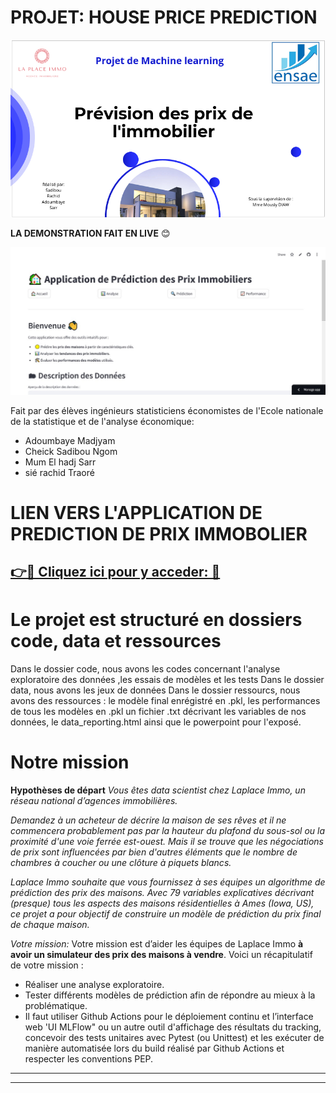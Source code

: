 # **PROJET: HOUSE PRICE PREDICTION**
![Présentation visuelle de l'app](ressource/images_et_videos/Page_garde.PNG)

**LA DEMONSTRATION FAIT EN LIVE** 😊

![Présentation visuelle de l'app](ressource/images_et_videos/app_image.jpg)

Fait par des élèves ingénieurs statisticiens économistes de l'Ecole nationale de la statistique et de l'analyse économique:

- Adoumbaye Madjyam
- Cheick Sadibou Ngom
- Mum El hadj Sarr
- sié rachid Traoré 

# **LIEN VERS L'APPLICATION DE PREDICTION DE PRIX IMMOBOLIER**

 [👉🔗 Cliquez ici pour y acceder: 🔗](https://house-price-prediction-project-v00-ensae-jodraff.streamlit.app/)
 ---



# Le projet est structuré en dossiers code, data et ressources

 Dans le dossier code, nous avons les codes concernant l'analyse exploratoire des données ,les essais de  modèles et les tests
 Dans le dossier data, nous avons les jeux de données 
 Dans le dossier ressourcs, nous avons des ressources : le modèle final enrégistré en .pkl, les performances de tous les modèles en .pkl un fichier .txt décrivant les variables de nos données, le data_reporting.html ainsi que le powerpoint pour l'exposé.
 
# Notre mission
 **Hypothèses de départ** 
   *Vous êtes data scientist chez Laplace Immo, un réseau national d’agences immobilières.*


*Demandez à un acheteur de décrire la maison de ses rêves et il ne commencera probablement pas par la hauteur du plafond du sous-sol ou la proximité d'une voie ferrée est-ouest. Mais il se trouve que les négociations de prix sont influencées par bien d'autres éléments que le nombre de chambres à coucher ou une clôture à piquets blancs.*

  *Laplace Immo souhaite que vous fournissez à ses équipes un algorithme de prédiction des prix des maisons.
Avec 79 variables explicatives décrivant (presque) tous les aspects des maisons résidentielles à Ames (Iowa, US), ce projet a pour objectif de construire un modèle de prédiction du prix final de chaque maison.*

*Votre mission:*
Votre mission est d’aider les équipes de Laplace Immo **à avoir un simulateur des prix des maisons à vendre**. Voici un récapitulatif de votre mission :
- Réaliser une analyse exploratoire.
- Tester différents modèles de prédiction afin de répondre au mieux à la problématique.
- Il faut utiliser Github Actions pour le déploiement continu et l’interface web 'UI MLFlow" ou un autre outil d'affichage des résultats du tracking, concevoir des tests unitaires avec Pytest (ou Unittest) et les exécuter de manière automatisée lors du build réalisé par Github Actions et respecter les conventions PEP.
---
---
